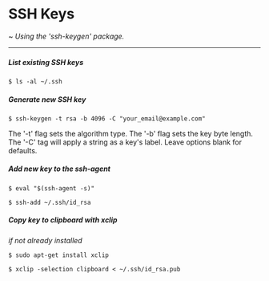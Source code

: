 # SSH Keys
 ~ *Using the 'ssh-keygen' package.*

------
##### List existing SSH keys
```
$ ls -al ~/.ssh
```

##### Generate new SSH key
```
$ ssh-keygen -t rsa -b 4096 -C "your_email@example.com"
```
The '-t' flag sets the algorithm type.
The '-b' flag sets the key byte length.
The '-C' tag will apply a string as a key's label.
Leave options blank for defaults.

##### Add new key to the ssh-agent
```
$ eval "$(ssh-agent -s)"
```
```
$ ssh-add ~/.ssh/id_rsa
```

##### Copy key to clipboard with xclip
*if not already installed*
```
$ sudo apt-get install xclip
```
```
$ xclip -selection clipboard < ~/.ssh/id_rsa.pub
```
